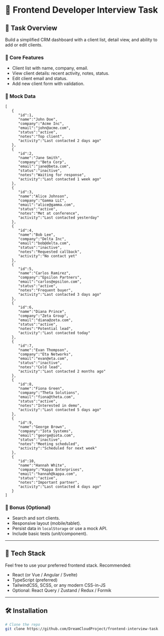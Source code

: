 # 🧪 Frontend Developer Interview Task

## 🚀 Task Overview

Build a simplified CRM dashboard with a client list, detail view, and ability to add or edit clients.

### 🎯 Core Features

- Client list with name, company, email.
- View client details: recent activity, notes, status.
- Edit client email and status.
- Add new client form with validation.

### 🪪 Mock Data

```
[
   {
      "id":1,
      "name":"John Doe",
      "company":"Acme Inc",
      "email":"john@acme.com",
      "status":"active",
      "notes":"Top client",
      "activity":"Last contacted 2 days ago"
   },
   {
      "id":2,
      "name":"Jane Smith",
      "company":"Beta Corp",
      "email":"jane@beta.com",
      "status":"inactive",
      "notes":"Waiting for response",
      "activity":"Last contacted 1 week ago"
   },
   {
      "id":3,
      "name":"Alice Johnson",
      "company":"Gamma LLC",
      "email":"alice@gamma.com",
      "status":"active",
      "notes":"Met at conference",
      "activity":"Last contacted yesterday"
   },
   {
      "id":4,
      "name":"Bob Lee",
      "company":"Delta Inc",
      "email":"bob@delta.com",
      "status":"inactive",
      "notes":"Requested callback",
      "activity":"No contact yet"
   },
   {
      "id":5,
      "name":"Carlos Ramirez",
      "company":"Epsilon Partners",
      "email":"carlos@epsilon.com",
      "status":"active",
      "notes":"Frequent buyer",
      "activity":"Last contacted 3 days ago"
   },
   {
      "id":6,
      "name":"Diana Prince",
      "company":"Zeta Group",
      "email":"diana@zeta.com",
      "status":"active",
      "notes":"Potential lead",
      "activity":"Last contacted today"
   },
   {
      "id":7,
      "name":"Evan Thompson",
      "company":"Eta Networks",
      "email":"evan@eta.com",
      "status":"inactive",
      "notes":"Cold lead",
      "activity":"Last contacted 2 months ago"
   },
   {
      "id":8,
      "name":"Fiona Green",
      "company":"Theta Solutions",
      "email":"fiona@theta.com",
      "status":"active",
      "notes":"Interested in demo",
      "activity":"Last contacted 5 days ago"
   },
   {
      "id":9,
      "name":"George Brown",
      "company":"Iota Systems",
      "email":"george@iota.com",
      "status":"inactive",
      "notes":"Meeting scheduled",
      "activity":"Scheduled for next week"
   },
   {
      "id":10,
      "name":"Hannah White",
      "company":"Kappa Enterprises",
      "email":"hannah@kappa.com",
      "status":"active",
      "notes":"Important partner",
      "activity":"Last contacted 4 days ago"
   }
]
```

### 💎 Bonus (Optional)

- Search and sort clients.
- Responsive layout (mobile/tablet).
- Persist data in `localStorage` or use a mock API.
- Include basic tests (unit/component).

---

## 🧰 Tech Stack

Feel free to use your preferred frontend stack. Recommended:
- React (or Vue / Angular / Svelte)
- TypeScript (preferred)
- TailwindCSS, SCSS, or any modern CSS-in-JS
- Optional: React Query / Zustand / Redux / Formik

---

## 🛠 Installation

```bash
# Clone the repo
git clone https://github.com/DreamCloudProject/frontend-interview-task.git
````